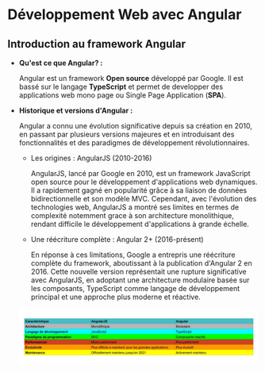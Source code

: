 # Développement Web avec Angular
## Introduction au framework Angular
- **Qu'est ce que Angular? :**

    Angular est un framework **Open source** développé par Google. Il est bassé sur le langage **TypeScript** et permet de developper des applications web mono page ou Single Page Application (**SPA**).

- **Historique et versions d'Angular :**

    Angular a connu une évolution significative depuis sa création en 2010, en passant par plusieurs versions majeures et en introduisant des fonctionnalités et des paradigmes de développement révolutionnaires.

    - Les origines : AngularJS (2010-2016)
    
        AngularJS, lancé par Google en 2010, est un framework JavaScript open source pour le développement d'applications web dynamiques. Il a rapidement gagné en popularité grâce à sa liaison de données bidirectionnelle et son modèle MVC. Cependant, avec l'évolution des technologies web, AngularJS a montré ses limites en termes de complexité notemment grace à son architecture monolithique, rendant difficile le développement d'applications à grande échelle.

    - Une réécriture complète : Angular 2+ (2016-présent)

        En réponse à ces limitations, Google a entrepris une réécriture complète du framework, aboutissant à la publication d'Angular 2 en 2016. Cette nouvelle version représentait une rupture significative avec AngularJS, en adoptant une architecture modulaire basée sur les composants, TypeScript comme langage de développement principal et une approche plus moderne et réactive.
        
    ![AngularJS & Angular](./images/AngularJs-Angular.png)


